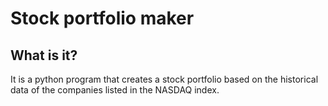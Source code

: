 # Stock portfolio maker

## What is it?
It is a python program that creates a stock portfolio based on the historical data of the companies listed in the NASDAQ index. 
